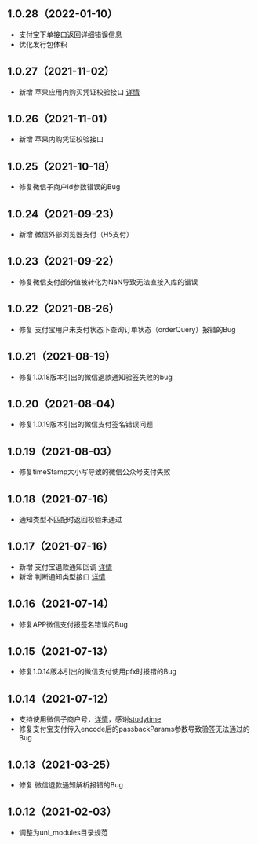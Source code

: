 ## 1.0.28（2022-01-10）
- 支付宝下单接口返回详细错误信息
- 优化发行包体积
## 1.0.27（2021-11-02）
- 新增 苹果应用内购买凭证校验接口 [详情](https://uniapp.dcloud.io/uniCloud/unipay?id=verifyreceipt)
## 1.0.26（2021-11-01）
- 新增 苹果内购凭证校验接口
## 1.0.25（2021-10-18）
- 修复微信子商户id参数错误的Bug
## 1.0.24（2021-09-23）
- 新增 微信外部浏览器支付（H5支付）
## 1.0.23（2021-09-22）
- 修复微信支付部分值被转化为NaN导致无法直接入库的错误
## 1.0.22（2021-08-26）
- 修复 支付宝用户未支付状态下查询订单状态（orderQuery）报错的Bug
## 1.0.21（2021-08-19）
- 修复1.0.18版本引出的微信退款通知验签失败的bug
## 1.0.20（2021-08-04）
- 修复1.0.19版本引出的微信支付签名错误问题
## 1.0.19（2021-08-03）
- 修复timeStamp大小写导致的微信公众号支付失败
## 1.0.18（2021-07-16）
- 通知类型不匹配时返回校验未通过
## 1.0.17（2021-07-16）
- 新增 支付宝退款通知回调 [详情](https://uniapp.dcloud.io/uniCloud/unipay?id=verify-refund-notify)
- 新增 判断通知类型接口 [详情](https://uniapp.dcloud.io/uniCloud/unipay?id=check-notify-type)
## 1.0.16（2021-07-14）
- 修复APP微信支付报签名错误的Bug
## 1.0.15（2021-07-13）
- 修复1.0.14版本引出的微信支付使用pfx时报错的Bug
## 1.0.14（2021-07-12）
- 支持使用微信子商户号，[详情](https://uniapp.dcloud.net.cn/uniCloud/unipay?id=init)，感谢[studytime](https://gitee.com/studytime)
- 修复支付宝支付传入encode后的passbackParams参数导致验签无法通过的Bug
## 1.0.13（2021-03-25）
- 修复 微信退款通知解析报错的Bug
## 1.0.12（2021-02-03）
- 调整为uni_modules目录规范
